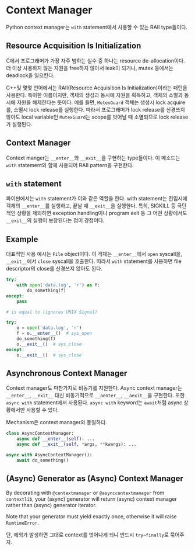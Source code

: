 # Context Manager

Python context manager는 `with` statement에서 사용할 수 있는 RAII type들이다.

## Resource Acquisition Is Initialization

C에서 프로그래머가 가장 자주 범하는 실수 중 하나는 resource de-allocation이다.
더 이상 사용하지 않는 자원을 free하지 않아서 leak이 되거나, mutex 등에서는 deadlock을 일으킨다.

C++및 몇몇 언어에서는 RAII(Resource Acquisition Is Initialization)이라는 패턴을 사용한다.
특이한 이름이지만, 객체의 생성과 동시에 자원을 획득하고, 객체의 소멸과 동시에 자원을 해제한다는 뜻이다.
예를 들면, `MutexGuard` 객체는 생성시 lock acquire를, 소멸시 lock release를 실행한다.
따라서 프로그래머가 lock release를 신경쓰지 않아도 local variable인 `MutexGuard`는 scope를 벗어날 때 소멸되므로 lock release가 실행된다.

## Context Manager

Context manger는 `__enter__`와 `__exit__`을 구현하는 type들이다.
이 메소드는 `with` statement와 함께 사용되어 RAII pattern을 구현한다.

## `with` statement

파이썬에서는 `with` statement가 이와 같은 역할을 한다.
with statement는 진입시에 객체의 `__enter__`를 실행하고, 끝날 때 `__exit__`을 실행한다.
특히, SIGKILL 등 극단적인 상황을 제외하면 exception handling이나 program exit 등 그 어떤 상황에서도 `__exit__`의 실행이 보장된다는 점이 강점이다.

## Example

대표적인 사용 예시는 `File` object이다.
이 객체는 `__enter__`에서 `open` syscall을, `__exit__`에서 `close` syscall을 호출한다.
따라서 `with` statement를 사용하면 file descriptor의 close를 신경쓰지 않아도 된다.

```py
try:
    with open('data.log', 'r') as f:
        do_something(f)
except:
    pass

# is equal to (ignores UNIX Signal)

try:
    o = open('data.log', 'r')
    f = o.__enter__()  # sys_open
    do_something(f)
    o.__exit__()  # sys_close
except:
    o.__exit__()  # sys_close
```

## Asynchronous Context Manager

Context manager도 마찬가지로 비동기를 지원한다.
Async context manager는 `__enter__`, `__exit__` 대신 비동기적으로 `__aenter__`, `__aexit__`을 구현한다. 또한 `async with` statement에서 사용된다.
`async with` keyword는 `await`처럼 async 상황에서만 사용할 수 있다.

Mechanism은 context manager와 동일하다.

```py
class AsyncContextManager:
    async def __enter__(self): ...
    async def __exit__(self, *args, **kwargs): ...

async with AsyncContextManager():
    await do_something()
```

## (Async) Generator as (Async) Context Manager

By decorating with `@contextmanager` or `@asynccontextmanager` from `contextlib`,
your (async) generator will return (async) context manager rather than (async) generator iterator.

Note that your generator must yield exactly once, otherwise it will raise `RumtimeError`.

단, 에외가 발생하면 그대로 context를 벗어나게 되니 반드시 `try~finally`로 묶어주자.
